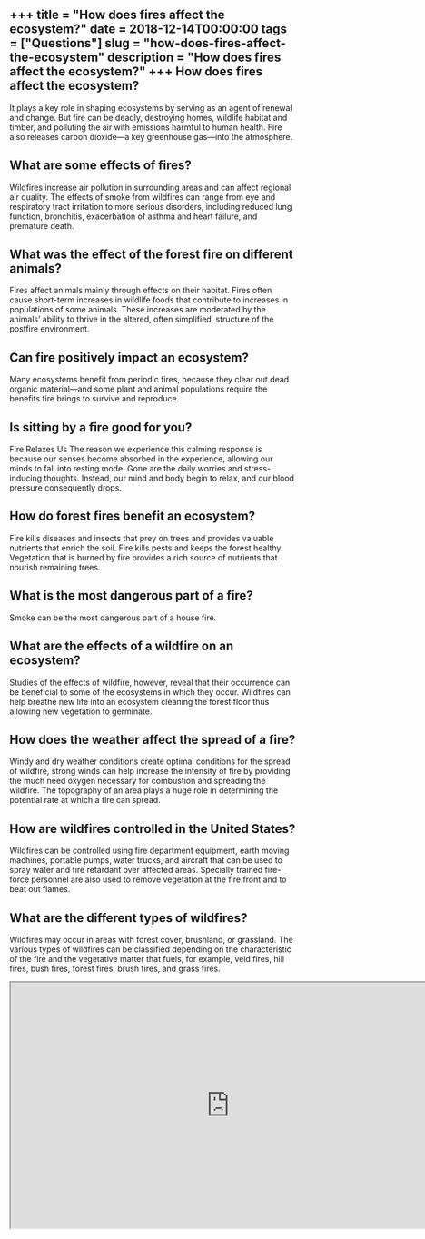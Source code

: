 +++
title = "How does fires affect the ecosystem?"
date = 2018-12-14T00:00:00
tags = ["Questions"]
slug = "how-does-fires-affect-the-ecosystem"
description = "How does fires affect the ecosystem?"
+++
How does fires affect the ecosystem?
------------------------------------

It plays a key role in shaping ecosystems by serving as an agent of renewal and change. But fire can be deadly, destroying homes, wildlife habitat and timber, and polluting the air with emissions harmful to human health. Fire also releases carbon dioxide—a key greenhouse gas—into the atmosphere.

What are some effects of fires?
-------------------------------

Wildfires increase air pollution in surrounding areas and can affect regional air quality. The effects of smoke from wildfires can range from eye and respiratory tract irritation to more serious disorders, including reduced lung function, bronchitis, exacerbation of asthma and heart failure, and premature death.

What was the effect of the forest fire on different animals?
------------------------------------------------------------

Fires affect animals mainly through effects on their habitat. Fires often cause short-term increases in wildlife foods that contribute to increases in populations of some animals. These increases are moderated by the animals’ ability to thrive in the altered, often simplified, structure of the postfire environment.

Can fire positively impact an ecosystem?
----------------------------------------

Many ecosystems benefit from periodic fires, because they clear out dead organic material—and some plant and animal populations require the benefits fire brings to survive and reproduce.

Is sitting by a fire good for you?
----------------------------------

Fire Relaxes Us The reason we experience this calming response is because our senses become absorbed in the experience, allowing our minds to fall into resting mode. Gone are the daily worries and stress-inducing thoughts. Instead, our mind and body begin to relax, and our blood pressure consequently drops.

How do forest fires benefit an ecosystem?
-----------------------------------------

Fire kills diseases and insects that prey on trees and provides valuable nutrients that enrich the soil. Fire kills pests and keeps the forest healthy. Vegetation that is burned by fire provides a rich source of nutrients that nourish remaining trees.

What is the most dangerous part of a fire?
------------------------------------------

Smoke can be the most dangerous part of a house fire.

What are the effects of a wildfire on an ecosystem?
---------------------------------------------------

Studies of the effects of wildfire, however, reveal that their occurrence can be beneficial to some of the ecosystems in which they occur. Wildfires can help breathe new life into an ecosystem cleaning the forest floor thus allowing new vegetation to germinate.

How does the weather affect the spread of a fire?
-------------------------------------------------

Windy and dry weather conditions create optimal conditions for the spread of wildfire, strong winds can help increase the intensity of fire by providing the much need oxygen necessary for combustion and spreading the wildfire. The topography of an area plays a huge role in determining the potential rate at which a fire can spread.

How are wildfires controlled in the United States?
--------------------------------------------------

Wildfires can be controlled using fire department equipment, earth moving machines, portable pumps, water trucks, and aircraft that can be used to spray water and fire retardant over affected areas. Specially trained fire-force personnel are also used to remove vegetation at the fire front and to beat out flames.

What are the different types of wildfires?
------------------------------------------

Wildfires may occur in areas with forest cover, brushland, or grassland. The various types of wildfires can be classified depending on the characteristic of the fire and the vegetative matter that fuels, for example, veld fires, hill fires, bush fires, forest fires, brush fires, and grass fires.

<iframe allow="accelerometer; autoplay; clipboard-write; encrypted-media; gyroscope; picture-in-picture" allowfullscreen="" class="__youtube_prefs__  epyt-is-override  no-lazyload" data-no-lazy="1" data-origheight="433" data-origwidth="770" data-skipgform_ajax_framebjll="" height="433" id="_ytid_75182" loading="lazy" src="https://www.youtube.com/embed/Q4vlXsvLbtU?enablejsapi=1&autoplay=0&cc_load_policy=0&cc_lang_pref=&iv_load_policy=1&loop=0&modestbranding=0&rel=1&fs=1&playsinline=0&autohide=2&theme=dark&color=red&controls=1&" title="YouTube player" width="770"></iframe>
